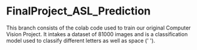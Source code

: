 # FinalProject_ASL_Prediction

This branch consists of the colab code used to train our original Computer Vision Project. It intakes a dataset of 81000 images and is a classification model used to classify different letters as well as space (' ').

